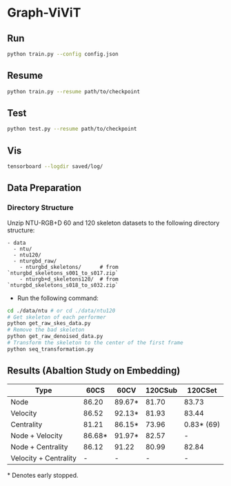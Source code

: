 # Graph-ViViT

## Run

```bash
python train.py --config config.json
```

## Resume

```bash
python train.py --resume path/to/checkpoint
```

## Test

```bash
python test.py --resume path/to/checkpoint
```

## Vis

```bash
tensorboard --logdir saved/log/
```

## Data Preparation

### Directory Structure

Unzip NTU-RGB+D 60 and 120 skeleton datasets to the following directory structure:

```text
- data
  - ntu/
  - ntu120/
  - nturgbd_raw/
    - nturgbd_skeletons/      # from `nturgbd_skeletons_s001_to_s017.zip`
    - nturgb+d_skeletons120/  # from `nturgbd_skeletons_s018_to_s032.zip`
```

- Run the following command:

```bash
cd ./data/ntu # or cd ./data/ntu120
# Get skeleton of each performer
python get_raw_skes_data.py
# Remove the bad skeleton 
python get_raw_denoised_data.py
# Transform the skeleton to the center of the first frame
python seq_transformation.py
```

## Results (Abaltion Study on Embedding)

| Type | 60CS | 60CV | 120CSub | 120CSet |
| --- | ---| --- | --- | --- |
| Node | 86.20 | 89.67* | 81.70 | 83.73 |
| Velocity | 86.52 | 92.13* | 81.93 | 83.44 |
| Centrality | 81.21 | 86.15* | 73.96 | 0.83* (69) |
| Node + Velocity | 86.68* | 91.97* | 82.57 | - |
| Node + Centrality | 86.12 | 91.22 | 80.99 | 82.84 |
| Velocity + Centrality | - | - | - | - |

\* Denotes early stopped.